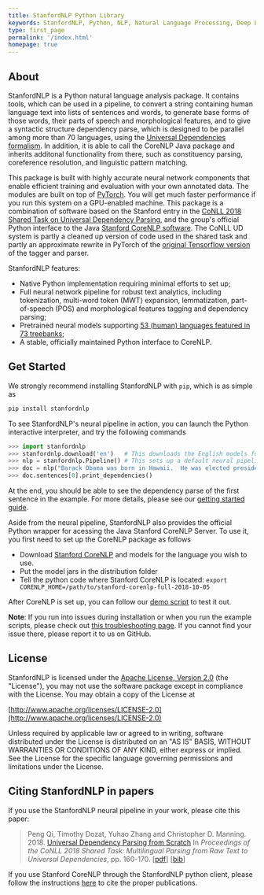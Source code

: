 ```yaml
---
title: StanfordNLP Python Library
keywords: StanfordNLP, Python, NLP, Natural Language Processing, Deep Learning, PyTorch
type: first_page
permalink: '/index.html'
homepage: true
---
```


## About

StanfordNLP is a Python natural language analysis package. It contains tools, which can be used in a pipeline, to convert a string containing human language text into lists of sentences and words, to generate base forms of those words, their parts of speech and morphological features, and to give a syntactic structure dependency parse, which is designed to be parallel among more than 70 languages, using the [Universal Dependencies formalism](https://universaldependencies.org). In addition, it is able to call the CoreNLP Java package and inherits additonal functionality from there, such as constituency parsing, coreference resolution, and linguistic pattern matching.

This package is built with highly accurate neural network components that enable efficient training and evaluation with your own annotated data. The modules are built on top of [PyTorch](https://pytorch.org/). You will get much faster performance if you run this system on a GPU-enabled machine.
This package is a combination of software based on the Stanford entry in the [CoNLL 2018 Shared Task on Universal Dependency Parsing](http://universaldependencies.org/conll18/), and the group's official Python interface to the Java [Stanford CoreNLP software](https://stanfordnlp.github.io/CoreNLP). The CoNLL UD system is partly a cleaned up version of code used in the shared task and partly an approximate rewrite in PyTorch of the [original Tensorflow version](https://github.com/tdozat/Parser-v3) of the tagger and parser.

StanfordNLP features:

* Native Python implementation requiring minimal efforts to set up;
* Full neural network pipeline for robust text analytics, including tokenization, multi-word token (MWT) expansion, lemmatization, part-of-speech (POS) and morphological features tagging and dependency parsing;
* Pretrained neural models supporting [53 (human) languages featured in 73 treebanks](models.md#human-languages-supported-by-stanfordnlp);
* A stable, officially maintained Python interface to CoreNLP.

## Get Started

We strongly recommend installing StanfordNLP with `pip`, which is as simple as

```bash
pip install stanfordnlp
```

To see StanfordNLP's neural pipeline in action, you can launch the Python interactive interpreter, and try the following commands

```python
>>> import stanfordnlp
>>> stanfordnlp.download('en')   # This downloads the English models for the neural pipeline
>>> nlp = stanfordnlp.Pipeline() # This sets up a default neural pipeline in English
>>> doc = nlp("Barack Obama was born in Hawaii.  He was elected president in 2008.")
>>> doc.sentences[0].print_dependencies()
```

At the end, you should be able to see the dependency parse of the first sentence in the example. For more details, please see our [getting started guide](installation_usage.md#getting-started).

Aside from the neural pipeline, StanfordNLP also provides the official Python wrapper for acessing the Java Stanford CoreNLP Server. To use it, you first need to set up the CoreNLP package as follows

* Download [Stanford CoreNLP](https://stanfordnlp.github.io/CoreNLP/) and models for the language you wish to use.
* Put the model jars in the distribution folder
* Tell the python code where Stanford CoreNLP is located: `export CORENLP_HOME=/path/to/stanford-corenlp-full-2018-10-05`

After CoreNLP is set up, you can follow our [demo script](https://github.com/stanfordnlp/stanfordnlp/blob/master/demo/corenlp.py) to test it out.

**Note**: If you run into issues during installation or when you run the example scripts, please check out [this troubleshooting page](installation_usage.md#troubleshooting). If you cannot find your issue there, please report it to us on GitHub.


## License

StanfordNLP is licensed under the [Apache License, Version 2.0](https://www.apache.org/licenses/LICENSE-2.0) (the "License"), you may not use the software package except in compliance with the License.
You may obtain a copy of the License at

[http://www.apache.org/licenses/LICENSE-2.0](http://www.apache.org/licenses/LICENSE-2.0)

Unless required by applicable law or agreed to in writing, software
distributed under the License is distributed on an "AS IS" BASIS,
WITHOUT WARRANTIES OR CONDITIONS OF ANY KIND, either express or implied.
See the License for the specific language governing permissions and
limitations under the License.


## Citing StanfordNLP in papers

If you use the StanfordNLP neural pipeline in your work, please cite this paper:

> Peng Qi, Timothy Dozat, Yuhao Zhang and Christopher D. Manning. 2018. [Universal Dependency Parsing from Scratch](https://nlp.stanford.edu/pubs/qi2018universal.pdf) In *Proceedings of the CoNLL 2018 Shared Task: Multilingual Parsing from Raw Text to Universal Dependencies*, pp. 160-170. \[[pdf](https://nlp.stanford.edu/pubs/qi2018universal.pdf)\] \[[bib](https://nlp.stanford.edu/pubs/qi2018universal.bib)\]

If you use Stanford CoreNLP through the StanfordNLP python client, please follow the instructions [here](https://stanfordnlp.github.io/CoreNLP/#citing-stanford-corenlp-in-papers) to cite the proper publications.
